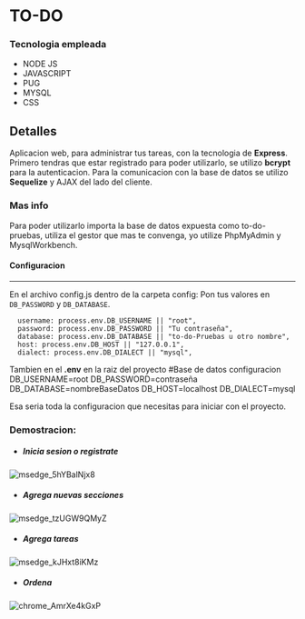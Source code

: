 # TO-DO

### Tecnologia empleada

- NODE JS
- JAVASCRIPT 
- PUG
- MYSQL
- CSS

## Detalles
Aplicacion web, para administrar tus tareas, con la tecnologia de **Express**.
Primero tendras que estar registrado para poder utilizarlo, se utilizo **bcrypt** para la autenticacion.
Para la comunicacion con la base de datos se utilizo **Sequelize** y AJAX del lado del cliente.

### Mas info
Para poder utilizarlo importa la base de datos expuesta como to-do-pruebas,
utiliza el gestor que mas te convenga, yo utilize PhpMyAdmin y MysqlWorkbench.

#### Configuracion
------------
En el archivo config.js dentro de la carpeta config:
Pon tus valores en `DB_PASSWORD` y `DB_DATABASE`.

      username: process.env.DB_USERNAME || "root",
      password: process.env.DB_PASSWORD || "Tu contraseña",
      database: process.env.DB_DATABASE || "to-do-Pruebas u otro nombre",
      host: process.env.DB_HOST || "127.0.0.1",
      dialect: process.env.DB_DIALECT || "mysql",

Tambien en el **.env** en la raiz del proyecto
    #Base de datos configuracion
    DB_USERNAME=root
    DB_PASSWORD=contraseña
    DB_DATABASE=nombreBaseDatos
    DB_HOST=localhost
    DB_DIALECT=mysql

Esa seria toda la configuracion que necesitas para iniciar con el proyecto.

### Demostracion:

- ##### Inicia sesion o registrate
![msedge_5hYBalNjx8](https://user-images.githubusercontent.com/54125409/211669502-0822e048-f769-431e-8585-c82deca27fae.gif)

- ##### Agrega nuevas secciones
![msedge_tzUGW9QMyZ](https://user-images.githubusercontent.com/54125409/211669965-5148d292-734a-45ad-b761-48df51aca563.gif)

- ##### Agrega tareas
![msedge_kJHxt8iKMz](https://user-images.githubusercontent.com/54125409/211832151-a29d863b-62ec-4ce8-ab9c-36f6a4eef862.gif)

- ##### Ordena
![chrome_AmrXe4kGxP](https://user-images.githubusercontent.com/54125409/211831675-9b28fd3c-9fe6-4d92-a19d-4a08a710c761.gif)

